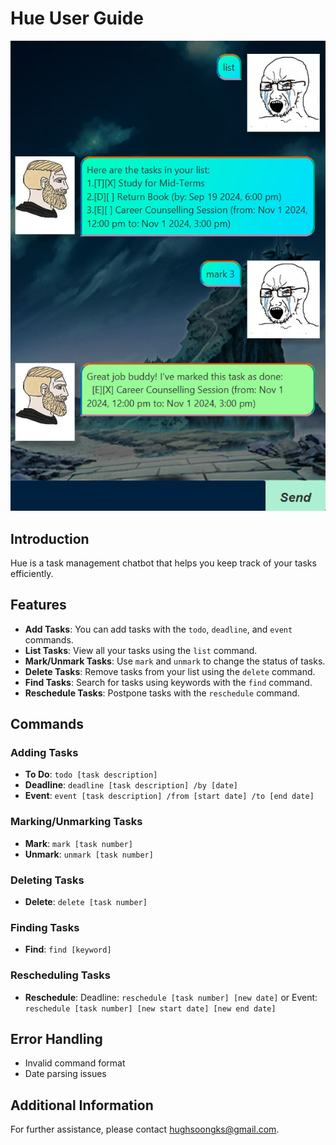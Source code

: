 # Hue User Guide


![UI Screenshot](Ui.png)


## Introduction
Hue is a task management chatbot that helps you keep track of your tasks efficiently.


## Features
- **Add Tasks**: You can add tasks with the `todo`, `deadline`, and `event` commands.
- **List Tasks**: View all your tasks using the `list` command.
- **Mark/Unmark Tasks**: Use `mark` and `unmark` to change the status of tasks.
- **Delete Tasks**: Remove tasks from your list using the `delete` command.
- **Find Tasks**: Search for tasks using keywords with the `find` command.
- **Reschedule Tasks**: Postpone tasks with the `reschedule` command.

## Commands


### Adding Tasks
- **To Do**: `todo [task description]`
- **Deadline**: `deadline [task description] /by [date]`
- **Event**: `event [task description] /from [start date] /to [end date]`

### Marking/Unmarking Tasks
- **Mark**: `mark [task number]`
- **Unmark**: `unmark [task number]`

### Deleting Tasks
- **Delete**: `delete [task number]`

### Finding Tasks
- **Find**: `find [keyword]`

### Rescheduling Tasks
- **Reschedule**: Deadline: `reschedule [task number] [new date]` or Event: `reschedule [task number] [new start date] [new end date]`

## Error Handling
- Invalid command format
- Date parsing issues

## Additional Information
For further assistance, please contact hughsoongks@gmail.com.